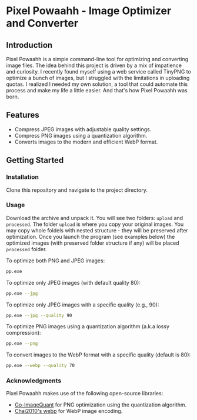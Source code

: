 # Pixel Powaahh - Image Optimizer and Converter

## Introduction

Pixel Powaahh is a simple command-line tool for optimizing and converting image files. The idea behind this project is driven by a mix of impatience and curiosity. I recently found myself using a web service called TinyPNG to optimize a bunch of images, but I struggled with the limitations in uploading quotas. I realized I needed my own solution, a tool that could automate this process and make my life a little easier. And that's how Pixel Powaahh was born.

## Features

- Compress JPEG images with adjustable quality settings.
- Compress PNG images using a quantization algorithm.
- Converts images to the modern and efficient WebP format.

## Getting Started

### Installation

Clone this repository and navigate to the project directory.

### Usage

Download the archive and unpack it. You will see two folders: `upload` and `processed`. The folder `upload` is where you copy your original images. You may copy whole foldels with nested structure - they will be preserved after optimization.
Once you launch the program (see examples below) the optimized images (with preserved folder structure if any) will be placed `processed` folder.

To optimize both PNG and JPEG images:

```bash
pp.exe
```

To optimize only JPEG images (with default quality 80):

```bash
pp.exe --jpg
```

To optimize only JPEG images with a specific quality (e.g., 90):

```bash
pp.exe --jpg --quality 90
```

To optimize PNG images using a quantization algorithm (a.k.a lossy compression):

```bash
pp.exe --png
```

To convert images to the WebP format with a specific quality (default is 80):

```bash
pp.exe --webp --quality 70
```

### Acknowledgments

Pixel Powaahh makes use of the following open-source libraries:

- [Go-ImageQuant](https://github.com/ultimate-guitar/go-imagequant) for PNG optimization using the quantization algorithm.
- [Chai2010's webp](https://github.com/chai2010/webp) for WebP image encoding.